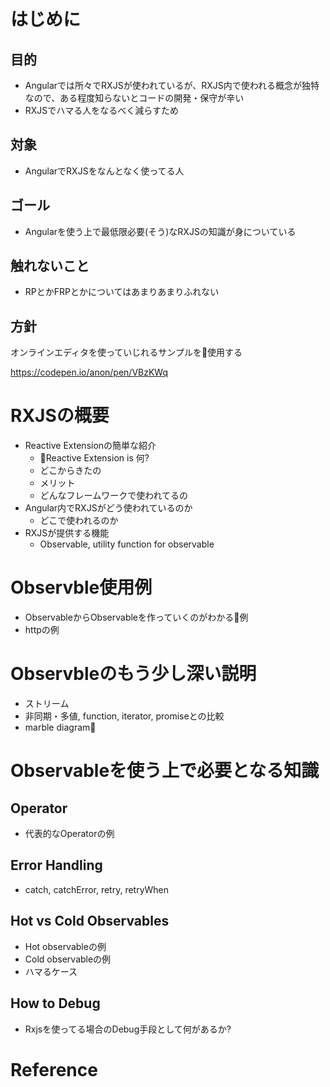 # はじめに

## 目的
- Angularでは所々でRXJSが使われているが、RXJS内で使われる概念が独特なので、ある程度知らないとコードの開発・保守が辛い
- RXJSでハマる人をなるべく減らすため

## 対象
- AngularでRXJSをなんとなく使ってる人

## ゴール
- Angularを使う上で最低限必要(そう)なRXJSの知識が身についている

## 触れないこと
- RPとかFRPとかについてはあまりあまりふれない

## 方針

オンラインエディタを使っていじれるサンプルを使用する

https://codepen.io/anon/pen/VBzKWq

# RXJSの概要

- Reactive Extensionの簡単な紹介
    - Reactive Extension is 何?
    - どこからきたの
    - メリット
    - どんなフレームワークで使われてるの
- Angular内でRXJSがどう使われているのか
    - どこで使われるのか
- RXJSが提供する機能
    - Observable, utility function for observable
  
# Observble使用例
- ObservableからObservableを作っていくのがわかる例
- httpの例

# Observbleのもう少し深い説明
- ストリーム
- 非同期・多値, function, iterator, promiseとの比較
- marble diagram

# Observableを使う上で必要となる知識

## Operator
- 代表的なOperatorの例

## Error Handling
- catch, catchError, retry, retryWhen
  
## Hot vs Cold Observables
- Hot observableの例
- Cold observableの例
- ハマるケース
  
## How to Debug
- Rxjsを使ってる場合のDebug手段として何があるか?

# Reference